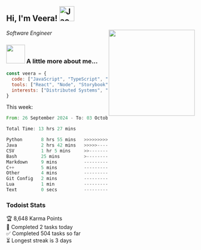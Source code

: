<h2> Hi, I'm Veera! <img src="https://raw.githubusercontent.com/Tarikul-Islam-Anik/Animated-Fluent-Emojis/master/Emojis/Activities/Jack-O-Lantern.png" alt="Jack-O-Lantern" width="40" height="40" /></h2>
<img align='right' src="https://user-images.githubusercontent.com/74038190/213911110-aedbef38-a29f-4b6b-a65c-11608b4f75a5.gif" width="230">
<p><em>Software Engineer</em></p>


### <img src="https://user-images.githubusercontent.com/74038190/216656963-09118229-8a9e-4af0-910c-c37f35f2e210.gif" width="50"> A little more about me...  

```javascript
const veera = {
  code: ["JavaScript", "TypeScript", "HTML", "CSS", "Python", "Java", "C++"],
  tools: ["React", "Node", "Storybook", "Docker", "Next.JS", "Node", "AWS", "gRPC"],
  interests: ["Distributed Systems", "Cloud Computing", "Machine Learning", "Enterprise Software", "AI"]
}
```
This week:
<!--START_SECTION:waka-->

```rust
From: 26 September 2024 - To: 03 October 2024

Total Time: 13 hrs 27 mins

Python       8 hrs 55 mins   >>>>>>>>>>>>>>>>---------   65.91 %
Java         2 hrs 42 mins   >>>>>--------------------   19.99 %
CSV          1 hr 5 mins     >>-----------------------   08.06 %
Bash         25 mins         >------------------------   03.13 %
Markdown     9 mins          -------------------------   01.18 %
C++          5 mins          -------------------------   00.73 %
Other        4 mins          -------------------------   00.51 %
Git Config   2 mins          -------------------------   00.25 %
Lua          1 min           -------------------------   00.22 %
Text         0 secs          -------------------------   00.02 %
```

<!--END_SECTION:waka-->


### Todoist Stats

<!-- TODO-IST:START -->
🏆  8,648 Karma Points           
🌸  Completed 2 tasks today           
✅  Completed 504 tasks so far           
⏳  Longest streak is 3 days
<!-- TODO-IST:END -->
<!--
Profile views:
[![](https://visitcount.itsvg.in/api?id=veeravivekt&label=Profile%20Views&color=1&icon=2&pretty=false)](https://visitcount.itsvg.in)
-->
